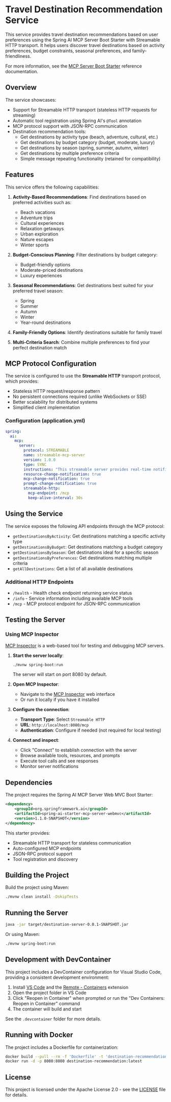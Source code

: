 # Travel Destination Recommendation Service

This service provides travel destination recommendations based on user preferences using the Spring AI MCP Server Boot Starter with Streamable HTTP transport. It helps users discover travel destinations based on activity preferences, budget constraints, seasonal preferences, and family-friendliness.

For more information, see the [MCP Server Boot Starter](https://docs.spring.io/spring-ai/reference/api/mcp/mcp-server-boot-starter-docs.html) reference documentation.

## Overview

The service showcases:
- Support for Streamable HTTP transport (stateless HTTP requests for streaming)
- Automatic tool registration using Spring AI's `@Tool` annotation
- MCP protocol support with JSON-RPC communication
- Destination recommendation tools:
  - Get destinations by activity type (beach, adventure, cultural, etc.)
  - Get destinations by budget category (budget, moderate, luxury)
  - Get destinations by season (spring, summer, autumn, winter)
  - Get destinations by multiple preference criteria
  - Simple message repeating functionality (retained for compatibility)

## Features

This service offers the following capabilities:

1. **Activity-Based Recommendations**: Find destinations based on preferred activities such as:
   - Beach vacations
   - Adventure trips
   - Cultural experiences
   - Relaxation getaways
   - Urban exploration
   - Nature escapes
   - Winter sports

2. **Budget-Conscious Planning**: Filter destinations by budget category:
   - Budget-friendly options
   - Moderate-priced destinations
   - Luxury experiences

3. **Seasonal Recommendations**: Get destinations best suited for your preferred travel season:
   - Spring
   - Summer
   - Autumn
   - Winter
   - Year-round destinations

4. **Family-Friendly Options**: Identify destinations suitable for family travel

5. **Multi-Criteria Search**: Combine multiple preferences to find your perfect destination match

## MCP Protocol Configuration

The service is configured to use the **Streamable HTTP** transport protocol, which provides:
- Stateless HTTP request/response pattern
- No persistent connections required (unlike WebSockets or SSE)
- Better scalability for distributed systems
- Simplified client implementation

### Configuration (application.yml)

```yaml
spring:
  ai:
    mcp:
      server:
        protocol: STREAMABLE
        name: streamable-mcp-server
        version: 1.0.0
        type: SYNC
        instructions: "This streamable server provides real-time notifications"
        resource-change-notification: true
        mcp-change-notification: true
        prompt-change-notification: true
        streamable-http:
          mcp-endpoint: /mcp
          keep-alive-interval: 30s
```

## Using the Service

The service exposes the following API endpoints through the MCP protocol:

- `getDestinationsByActivity`: Get destinations matching a specific activity type
- `getDestinationsByBudget`: Get destinations matching a budget category
- `getDestinationsBySeason`: Get destinations ideal for a specific season
- `getDestinationsByPreferences`: Get destinations matching multiple criteria
- `getAllDestinations`: Get a list of all available destinations

### Additional HTTP Endpoints

- `/health` - Health check endpoint returning service status
- `/info` - Service information including available MCP tools
- `/mcp` - MCP protocol endpoint for JSON-RPC communication

## Testing the Server

### Using MCP Inspector

[MCP Inspector](https://github.com/modelcontextprotocol/inspector) is a web-based tool for testing and debugging MCP servers.

1. **Start the server locally**:
   ```bash
   ./mvnw spring-boot:run
   ```
   The server will start on port 8080 by default.

2. **Open MCP Inspector**:
   - Navigate to the [MCP Inspector](https://inspector.mcphub.com/) web interface
   - Or run it locally if you have it installed

3. **Configure the connection**:
   - **Transport Type**: Select `Streamable HTTP`
   - **URL**: `http://localhost:8080/mcp`
   - **Authentication**: Configure if needed (not required for local testing)

4. **Connect and inspect**:
   - Click "Connect" to establish connection with the server
   - Browse available tools, resources, and prompts
   - Execute tool calls and see responses
   - Monitor server notifications

## Dependencies

The project requires the Spring AI MCP Server Web MVC Boot Starter:

```xml
<dependency>
    <groupId>org.springframework.ai</groupId>
    <artifactId>spring-ai-starter-mcp-server-webmvc</artifactId>
    <version>1.1.0-SNAPSHOT</version>
</dependency>
```

This starter provides:
- Streamable HTTP transport for stateless communication
- Auto-configured MCP endpoints
- JSON-RPC protocol support
- Tool registration and discovery

## Building the Project

Build the project using Maven:
```bash
./mvnw clean install -DskipTests
```

## Running the Server

```bash
java -jar target/destination-server-0.0.1-SNAPSHOT.jar
```

Or using Maven:
```bash
./mvnw spring-boot:run
```

## Development with DevContainer

This project includes a DevContainer configuration for Visual Studio Code, providing a consistent development environment:

1. Install [VS Code](https://code.visualstudio.com/) and the [Remote - Containers](https://marketplace.visualstudio.com/items?itemName=ms-vscode-remote.remote-containers) extension
2. Open the project folder in VS Code
3. Click "Reopen in Container" when prompted or run the "Dev Containers: Reopen in Container" command
4. The container will build and start

See the `.devcontainer` folder for more details.

## Running with Docker

The project includes a Dockerfile for containerization:

```bash
docker build --pull --rm -f 'Dockerfile' -t 'destination-recommendation:latest' '.'  
docker run -d -p 8080:8080 destination-recommendation:latest
```

## License

This project is licensed under the Apache License 2.0 - see the [LICENSE](LICENSE) file for details.
